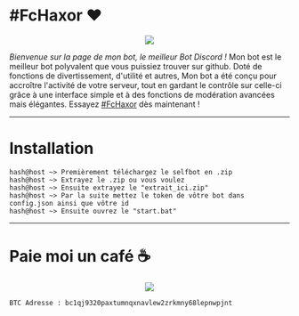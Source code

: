 # #FcHaxor ❤️
<p align="center">
<a href="https://discord.gg/ryMSQHde6D"><img src="https://cdn.discordapp.com/icons/876108056918896650/a_3c9eb215cd438ca7e3e0f4169042a335.webp?size=128"></a>

*Bienvenue sur la page de mon bot, le meilleur Bot Discord !*
Mon bot est le meilleur bot polyvalent que vous puissiez trouver sur github. Doté de fonctions de divertissement, d'utilité et autres, Mon bot a été conçu pour accroître l'activité de votre serveur, tout en gardant le contrôle sur celle-ci grâce à une interface simple et à des fonctions de modération avancées mais élégantes. Essayez [#FcHaxor](https://github.com/fchaxor/FcHaxor-Discord-Bot) dès maintenant !
</p>

-----

# Installation

```
hash@host ~> Premièrement téléchargez le selfbot en .zip
hash@host ~> Extrayez le .zip ou vous voulez
hash@host ~> Ensuite extrayez le "extrait_ici.zip"
hash@host ~> Par la suite mettez le token de vôtre bot dans config.json ainsi que vôtre id
hash@host ~> Ensuite ouvrez le "start.bat"
```

-----

# Paie moi un café ☕

<center><img src="https://cdn.discordapp.com/attachments/874808659706773584/876531972174929920/BTC_Logo.png"></center>

```
BTC Adresse : bc1qj9320paxtumnqxnavlew2zrkmny68lepnwpjnt
```

